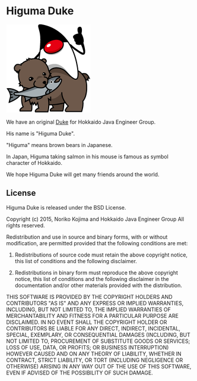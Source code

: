# Higuma Duke

![ひぐまDuke](https://github.com/java-do/HigumaDuke/blob/master/duke_72dpi.png)

We have an original [Duke](http://www.oracle.com/us/technologies/java/duke-424174.html) for Hokkaido Java Engineer Group.

His name is "Higuma Duke".

"Higuma" means brown bears in Japanese.

In Japan, Higuma taking salmon in his mouse is famous as symbol character of Hokkaido.

We hope Higuma Duke will get many friends around the world.


## License

Higuma Duke is released under the BSD License.

Copyright (c) 2015, Noriko Kojima and Hokkaido Java Engineer Group
All rights reserved.

Redistribution and use in source and binary forms, with or without modification, are permitted provided that the following conditions are met:

1. Redistributions of source code must retain the above copyright notice, this list of conditions and the following disclaimer.

2. Redistributions in binary form must reproduce the above copyright notice, this list of conditions and the following disclaimer in the documentation and/or other materials provided with the distribution.

THIS SOFTWARE IS PROVIDED BY THE COPYRIGHT HOLDERS AND CONTRIBUTORS "AS IS" AND ANY EXPRESS OR IMPLIED WARRANTIES, INCLUDING, BUT NOT LIMITED TO, THE IMPLIED WARRANTIES OF MERCHANTABILITY AND FITNESS FOR A PARTICULAR PURPOSE ARE DISCLAIMED. IN NO EVENT SHALL THE COPYRIGHT HOLDER OR CONTRIBUTORS BE LIABLE FOR ANY DIRECT, INDIRECT, INCIDENTAL, SPECIAL, EXEMPLARY, OR CONSEQUENTIAL DAMAGES (INCLUDING, BUT NOT LIMITED TO, PROCUREMENT OF SUBSTITUTE GOODS OR SERVICES; LOSS OF USE, DATA, OR PROFITS; OR BUSINESS INTERRUPTION) HOWEVER CAUSED AND ON ANY THEORY OF LIABILITY, WHETHER IN CONTRACT, STRICT LIABILITY, OR TORT (INCLUDING NEGLIGENCE OR OTHERWISE) ARISING IN ANY WAY OUT OF THE USE OF THIS SOFTWARE, EVEN IF ADVISED OF THE POSSIBILITY OF SUCH DAMAGE.
